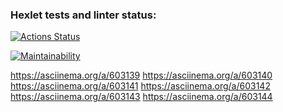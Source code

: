 ### Hexlet tests and linter status:
[![Actions Status](https://github.com/YanDobromir/java-project-61/workflows/hexlet-check/badge.svg)](https://github.com/YanDobromir/java-project-61/actions)

[![Maintainability](https://api.codeclimate.com/v1/badges/bb562556d6d2f0ef1e0c/maintainability)](https://codeclimate.com/github/YanDobromir/java-project-61/maintainability)

https://asciinema.org/a/603139
https://asciinema.org/a/603140
https://asciinema.org/a/603141
https://asciinema.org/a/603142
https://asciinema.org/a/603143
https://asciinema.org/a/603144




